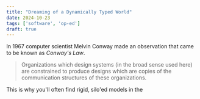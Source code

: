```yaml
---
title: "Dreaming of a Dynamically Typed World"
date: 2024-10-23
tags: ['software', 'op-ed']
draft: true
---
```

In 1967 computer scientist Melvin Conway made an observation that came to be known as _Conway's Law_.
> Organizations which design systems (in the broad sense used here) are constrained to produce designs which are copies of the communication structures of these organizations.

This is why you'll often find rigid, silo'ed models in the 
<!--stackedit_data:
eyJoaXN0b3J5IjpbLTEyOTk0NjAyNTAsMTA5MDU1MDIzOF19
-->